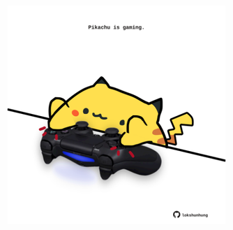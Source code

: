 <!-- built at 23/06/2024, 10:00:37 UTC -->
<p align="center">
  <img width="500" height="500" src="./ReadmeImage.svg">
</p>
